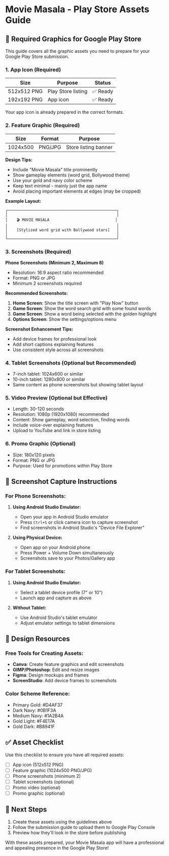# Movie Masala - Play Store Assets Guide

## 🎨 Required Graphics for Google Play Store

This guide covers all the graphic assets you need to prepare for your Google Play Store submission.

### 1. App Icon (Required)

| Size | Purpose | Status |
|------|---------|--------|
| 512x512 PNG | Play Store listing | ✅ Ready |
| 192x192 PNG | App icon | ✅ Ready |

Your app icon is already prepared in the correct formats.

### 2. Feature Graphic (Required)

| Size | Format | Purpose |
|------|--------|---------|
| 1024x500 | PNG/JPG | Store listing banner |

**Design Tips:**
- Include "Movie Masala" title prominently
- Show gameplay elements (word grid, Bollywood theme)
- Use your gold and navy color scheme
- Keep text minimal - mainly just the app name
- Avoid placing important elements at edges (may be cropped)

**Example Layout:**
```
┌────────────────────────────────────────────────┐
│                                                │
│    🎬 MOVIE MASALA                             │
│                                                │
│    [Stylized word grid with Bollywood stars]   │
│                                                │
└────────────────────────────────────────────────┘
```

### 3. Screenshots (Required)

**Phone Screenshots (Minimum 2, Maximum 8)**
- Resolution: 16:9 aspect ratio recommended
- Format: PNG or JPG
- Minimum 2 screenshots required

**Recommended Screenshots:**
1. **Home Screen**: Show the title screen with "Play Now" button
2. **Game Screen**: Show the word search grid with some found words
3. **Game Screen**: Show a word being selected with the golden highlight
4. **Options Screen**: Show the settings/options menu

**Screenshot Enhancement Tips:**
- Add device frames for professional look
- Add short captions explaining features
- Use consistent style across all screenshots

### 4. Tablet Screenshots (Optional but Recommended)

- 7-inch tablet: 1024x600 or similar
- 10-inch tablet: 1280x800 or similar
- Same content as phone screenshots but showing tablet layout

### 5. Video Preview (Optional but Effective)

- Length: 30-120 seconds
- Resolution: 1080p (1920x1080) recommended
- Content: Show gameplay, word selection, finding words
- Include voice-over explaining features
- Upload to YouTube and link in store listing

### 6. Promo Graphic (Optional)

- Size: 180x120 pixels
- Format: PNG or JPG
- Purpose: Used for promotions within Play Store

## 📸 Screenshot Capture Instructions

### For Phone Screenshots:

1. **Using Android Studio Emulator:**
   - Open your app in Android Studio emulator
   - Press `Ctrl+S` or click camera icon to capture screenshot
   - Find screenshots in Android Studio's "Device File Explorer"

2. **Using Physical Device:**
   - Open app on your Android phone
   - Press Power + Volume Down simultaneously
   - Screenshots save to your Photos/Gallery app

### For Tablet Screenshots:

1. **Using Android Studio Emulator:**
   - Select a tablet device profile (7" or 10")
   - Launch app and capture as above

2. **Without Tablet:**
   - Use Android Studio's tablet emulator
   - Adjust emulator settings to tablet dimensions

## 🎨 Design Resources

### Free Tools for Creating Assets:

- **Canva**: Create feature graphics and edit screenshots
- **GIMP/Photoshop**: Edit and resize images
- **Figma**: Design mockups and frames
- **ScreenStudio**: Add device frames to screenshots

### Color Scheme Reference:

- Primary Gold: #D4AF37
- Dark Navy: #0B1F3A
- Medium Navy: #1A2B4A
- Gold Light: #F4E17A
- Gold Dark: #B8941F

## ✅ Asset Checklist

Use this checklist to ensure you have all required assets:

- [ ] App icon (512x512 PNG)
- [ ] Feature graphic (1024x500 PNG/JPG)
- [ ] Phone screenshots (minimum 2)
- [ ] Tablet screenshots (optional)
- [ ] Promo video (optional)
- [ ] Promo graphic (optional)

## 🚀 Next Steps

1. Create these assets using the guidelines above
2. Follow the submission guide to upload them to Google Play Console
3. Preview how they'll look in the store before publishing

With these assets prepared, your Movie Masala app will have a professional and appealing presence in the Google Play Store!